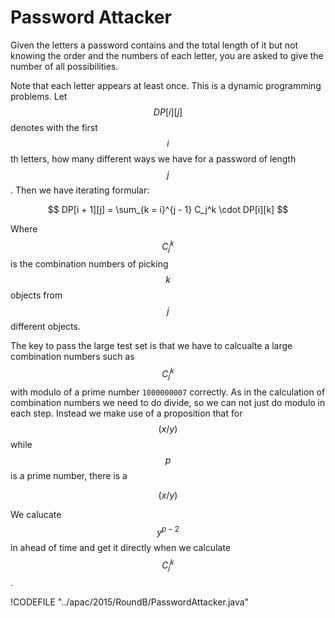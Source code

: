 # Password Attacker

Given the letters a password contains and the total length of it but not knowing the order
and the numbers of each letter, you are asked to give the number of all possibilities.

Note that each letter appears at least once. This is a dynamic programming problems.
Let $$DP[i][j]$$ denotes with the first $$i$$th letters, how many different ways we have for a password of
length $$j$$. Then we have iterating formular:

$$
DP[i + 1][j] = \sum_{k = i}^{j - 1} C_j^k \cdot DP[i][k]
$$

Where $$C_j^k$$ is the combination numbers of picking $$k$$ objects from $$j$$ different objects.

The key to pass the large test set is that we have to calcualte a large combination numbers such as
$$C_j^k$$ with modulo of a prime number `1000000007` correctly. As in the calculation of combination
numbers we need to do divide, so we can not just do modulo in each step. Instead we make use of a
proposition that for $$(x / y) % p$$ while $$p$$ is a prime number, there is a

$$
(x / y) % p = (x\cdot y^{p - 2}) % p
$$

We calucate $$y^{p - 2}$$ in ahead of time and get it directly when we calculate $$C_j^k$$.

!CODEFILE "../apac/2015/RoundB/PasswordAttacker.java"
